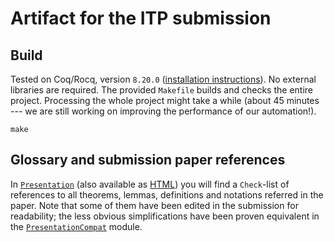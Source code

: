 # Artifact for the ITP submission

## Build

Tested on Coq/Rocq, version `8.20.0` ([installation
instructions](https://rocq-prover.org/releases/8.20.0)). No external libraries
are required. The provided `Makefile` builds and checks the entire project.
Processing the whole project might take a while (about 45 minutes --- we are
still working on improving the performance of our automation!).

```
make
```

## Glossary and submission paper references

In [`Presentation`](theories/Presentation.v) (also available as
[HTML](Presentation.html)) you will find a `Check`-list of references to all
theorems, lemmas, definitions and notations referred in the paper. Note that
some of them have been edited in the submission for readability; the less
obvious simplifications have been proven equivalent in the
[`PresentationCompat`](theories/PresentationCompat.v) module.


